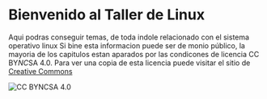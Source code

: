 # Bienvenido al Taller de Linux

Aqui podras conseguir temas, de toda indole relacionado con el sistema operativo linux
Si bine esta informacion puede ser de monio público, la mayoria de los capitulos estan 
aparados por las condicones de licencia CC BY*NC*SA 4.0. 
Para ver una copia de esta licencia puede visitar el sitio de [Creative Commons](https://creativecommons.org/licenses/by*nc*sa/4.0/)

![CC BY*NC*SA 4.0](/docs/CC_BY-NC-SA_icon_88x31.png)

